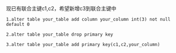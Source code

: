 现已有联合主键c1,c2，希望新增c3到联合主键中
```
1.alter table your_table add column your_column int(3) not null default 0

2.alter table your_table drop primary key

3.alter table your_table add primary key(c1,c2,your_column)
```
